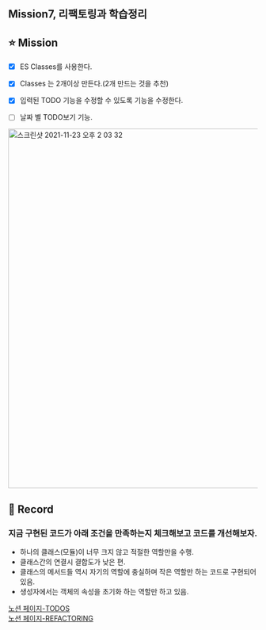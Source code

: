 ## Mission7, 리팩토링과 학습정리

## ⭐️ Mission 
- [x] ES Classes를 사용한다.  
- [x] Classes 는 2개이상 만든다.(2개 만드는 것을 추천)  
- [x] 입력된 TODO 기능을 수정할 수 있도록 기능을 수정한다.  
- [ ] 날짜 별 TODO보기 기능. 


<img width="726" alt="스크린샷 2021-11-23 오후 2 03 32" src="https://user-images.githubusercontent.com/87624756/142973797-81015673-3c3b-4aa1-b4d1-3ac46f3ee74a.png">

## 📝 Record

### 지금 구현된 코드가 아래 조건을 만족하는지 체크해보고 코드를 개선해보자.  

- 하나의 클래스(모듈)이 너무 크지 않고 적절한 역할만을 수행.  
- 클래스간의 연결시 결합도가 낮은 편. 
- 클래스의 메서드들 역시 자기의 역할에 충실하며 작은 역할만 하는 코드로 구현되어 있음. 
- 생성자에서는 객체의 속성을 초기화 하는 역할만 하고 있음. 


[노션 페이지-TODOS](https://otterpjoe.notion.site/MISSION6-TO-DOS-01d9f30e166b4edf9bac12a9aeaeb919)  
[노션 페이지-REFACTORING](https://otterpjoe.notion.site/MISSION7-CLASS-REFACTORING-1aca9d5c0bd148a6b220fcefddd4263b)
